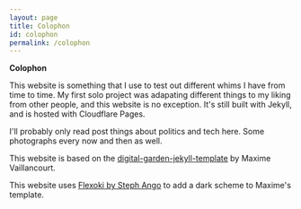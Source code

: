 ```yaml
---
layout: page
title: Colophon
id: colophon
permalink: /colophon
---
```


<strong>Colophon</strong>

This website is something that I use to test out different whims I have from time to time. My first solo project was adapating different things to my liking from other people, and this website is no exception. It's still built with Jekyll, and is hosted with Cloudflare Pages.

I'll probably only read post things about politics and tech here. Some photographs every now and then as well.

This website is based on the [digital-garden-jekyll-template](https://github.com/maximevaillancourt/digital-garden-jekyll-template) by Maxime Vaillancourt.


This website uses [Flexoki by Steph Ango](https://stephango.com/flexoki) to add a dark scheme to Maxime's template.
